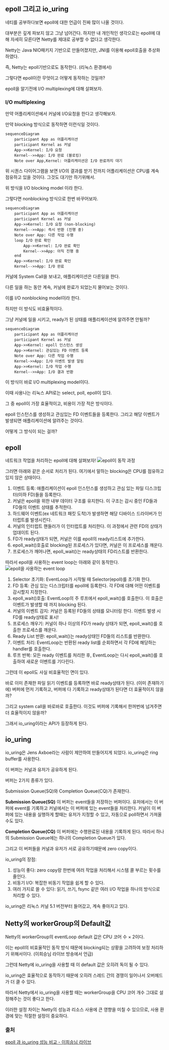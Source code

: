 ## epoll 그리고 io_uring

네티를 공부하다보면 epoll에 대한 언급이 진짜 많이 나올 것이다. 

대부분은 깊게 파보지 않고 그냥 넘어간다. 하지만 내 개인적인 생각으로는 epoll에 대해 자세히 모른다면 Netty를 제대로 공부할 수 없다고 생각한다.

Netty는 Java NIO패키지 기반으로 만들어졌지만, JNI를 이용해 epoll호출을 추상화하였다. 

즉, Netty는 epoll기반으로도 동작한다. (리눅스 환경에서)

그렇다면 epoll이란 무엇이고 어떻게 동작하는 것일까?

epoll을 알기전에 I/O multiplexing에 대해 살펴보자.


### I/O multiplexing

만약 어플리케이션에서 커널에 I/O요청을 한다고 생각해보자. 

만약 blocking 방식으로 동작하면 이런식일 것이다.

```mermaid
sequenceDiagram
    participant App as 어플리케이션
    participant Kernel as 커널
    App->>Kernel: I/O 요청
    Kernel-->>App: I/O 완료 (블로킹)
    Note over App,Kernel: 어플리케이션은 I/O 완료까지 대기
```

위 시퀀스 다이어그램을 보면 I/O의 결과를 받기 전까지 어플리케이션은 CPU를 계속 점유하고 있을 것이다. 그것도 대기만 하기위해서.

위 방식을 I/O blocking model 이라 한다.

그렇다면 nonblocking 방식으로 한번 바꾸어보자.

```mermaid
sequenceDiagram
    participant App as 어플리케이션
    participant Kernel as 커널
    App->>Kernel: I/O 요청 (non-blocking)
    Kernel-->>App: 즉시 반환 (진행 중)
    Note over App: 다른 작업 수행
    loop I/O 완료 확인
        App->>Kernel: I/O 완료 확인
        Kernel-->>App: 아직 진행 중
    end
    App->>Kernel: I/O 완료 확인
    Kernel-->>App: I/O 완료
```

커널에 System Call을 보내고, 애플리케이션은 다른일을 한다.

다른 일을 하는 동안 계속, 커널에 완료가 되었는지 물어보는 것이다.

이를 I/O nonblocking model이라 한다.

하지만 이 방식도 비효율적이다. 

그냥 커널에 일을 시키고, ready가 된 상태를 애플리케이션에 알려주면 안될까?

```mermaid
sequenceDiagram
    participant App as 어플리케이션
    participant Kernel as 커널
    App->>Kernel: epoll 인스턴스 생성
    App->>Kernel: 관심있는 FD 이벤트 등록
    Note over App: 다른 작업 수행
    Kernel->>App: I/O 이벤트 발생 알림
    App->>Kernel: I/O 작업 수행
    Kernel-->>App: I/O 결과 반환
```
이 방식이 바로 I/O multiplexing model이다.

이때 사용나는 리눅스 API로는 select, poll, epoll이 있다. 

그 중 epoll이 가장 효율적이고, 비용이 가장 적은 방식이다.

epoll 인스턴스를 생성하고 관심있는 FD 이벤트들을 등록한다. 그리고 해당 이벤트가 발생되면 애플리케이션에 알려주는 것이다.

어떻게 그 방식이 되는 걸까?

## epoll

네트워크 작업을 처리하는 epoll에 대해 살펴보자!
![epoll이 동작 과정](./images/epoll.png)

그러면 아래와 같은 순서로 처리가 된다.
여기에서 말하는 blocking은 CPU를 점유하고 있지 않은 상태이다.

1. 이벤트 등록: 애플리케이션이 epoll 인스턴스를 생성하고 관심 있는 파일 디스크립터(이하 FD)들을 등록한다.
2. 커널은 epoll을 위한 내부 데이터 구조를 유지한다. 이 구조는 감시 중인 FD들과 FD들의 이벤트 상태를 추적한다.
3. 하드웨어 이벤트(ex 네트워크 패킷 도착)가 발생하면 해당 디바이스 드라이버가 인터럽트를 발생시킨다.
4. 커널의 인터럽트 핸들러가 이 인터럽트를 처리한다. 이 과정에서 관련 FD의 상태가 업데이트 된다.
5. FD가 ready상태가 되면, 커널은 이를 epoll의 ready리스트에 추가한다.
6. epoll_wait()호출로 blocking된 프로세스가 있다면, 커널은 이 프로세스를 깨운다.
7. 프로세스가 깨어나면, epoll_wait()는 ready상태의 FD리스트를 반환한다.

따라서 epoll을 사용하는 event loop는 아래와 같이 동작한다.
![epoll을 사용하는 event loop](./images/epoll_event_loop.png)

1. Selector 초기화: EventLoop가 시작될 때 Selector(epoll)를 초기화 한다.
2. FD 등록: 관심 있는 디스크립터를 epoll에 등록한다. 각 FD에 대해 어떤 이벤트를 감시할지 지정한다.
3. epoll_wait()호출: EventLoop의 주 루프에서 epoll_wait()를 호출한다. 이 호출은 이벤트가 발생할 때 까지 blocking 된다.
4. 커널의 이벤트 감지: 커널은 등록된 FD들의 상태를 모니터링 한다. 이벤트 발생 시 FD를 ready상태로 표시!
5. 프로세스 깨우기: 커널이 하나 이상의 FD가 ready 상태가 되면, epoll_wait()를 호출한 프로세스를 깨운다.
6. Ready List 반환: epoll_wait()는 ready상태인 FD들의 리스트를 반환한다.
7. 이벤트 처리: EventLoop는 반환된 ready list를 순회하면서 각 FD에 해당하는 handler를 호출한다.
8. 루프 반복: 모든 ready 이벤트를 처리한 후, EventLoop는 다시 epoll_wait()를 호출하여 새로운 이벤트를 기다린다.

그런데 이 epoll도 사실 비효율적인 면이 있다.

바로 이미 존재한 파일 읽기 이벤트를 등록하면 바로 ready상태가 된다. (이미 존재하기에)
버퍼에 먼저 기록하고, 버퍼에 다 기록하고 ready상태가 된다면 더 효율적이지 않을까?

그리고 system call을 바로바로 호출한다. 이것도 버퍼에 기록해서 한꺼번에 넘겨주면 더 효율적이지 않을까?

그래서 io_uring이라는 API가 등장하게 된다.

## io_uring

io_uring은 Jens Axboe라는 사람이 제안하여 만들어지게 되었다. io_uring은 ring buffer를 사용한다.

이 버퍼는 커널과 유저가 공유하게 된다.

버퍼는 2가지 종류가 있다.

Submission Queue(SQ)와 Completion Queue(CQ)가 존재한다.

**Submission Queue(SQ)**
이 버퍼는 event들을 저장하는 버퍼이다. 유저에서는 이 버퍼에 event를 기록하고 커널에서는 이 버퍼에 있는 event들을 처리한다.
커널이 이 버퍼에 있는 내용을 실행하게 할때는 유저가 지정할 수 있고, 자동으로 poll하면서 가져올 수도 있다.

**Completion Queue(CQ)**
이 버퍼에는 수행완료된 내용을 기록하게 된다. 따라서 하나의 Submission Queue에는 하나의 Completion Queue가 있다.

그리고 이 버퍼들을 커널과 유저가 서로 공유하기때문에 zero copy이다.

io_uring의 장점:
1. 성능이 좋다: zero copy랑 한번에 여러 작업을 처리해서 시스템 콜 부르는 횟수를 줄인다.
2. 비동기 I/O: 복잡한 비동기 작업을 쉽게 할 수 있다.
3. 여러 가지로 쓸 수 있다: 읽기, 쓰기, fsync 같은 여러 I/O 작업을 하나의 방식으로 처리할 수 있다.

io_uring은 리눅스 커널 5.1 버전부터 들어갔고, 계속 좋아지고 있다.


## Netty의 workerGroup의 Default값

Netty의 workerGroup의 eventLoop default 값은 CPU 코어 수 × 2이다.

이는 epoll의 비효율적인 동작 방식 때문에 blocking되는 상황을 고려하여 보정 처리하기 위해서이다. (이희승님 라이브 방송에서 언급)

그런데 Netty에 io_uring을 사용할 때 이 default 값은 오히려 독이 될 수 있다.

io_uring은 효율적으로 동작하기 때문에 오히려 스레드 간의 경쟁이 일어나서 오버헤드가 더 클 수 있다.

따라서 Netty에서 io_uring을 사용할 때는 workerGroup을 CPU 코어 개수 그대로 설정해주는 것이 좋다고 한다.

이러한 설정 차이는 Netty의 성능과 리소스 사용에 큰 영향을 미칠 수 있으므로, 사용 환경에 맞는 적절한 설정이 중요하다.

### 출처
[epoll 과 io_uring 성능 비교 - 이희승님 라이브](https://www.youtube.com/live/PsF9EeYndd4?si=VhSGrvbz-8Dp0NKS)